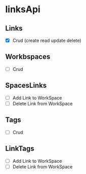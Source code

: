 # linksApi
## Links 
- [X] Crud (create read update delete)
## Workbspaces
- [ ] Crud

## SpacesLinks
- [ ] Add Link to WorkSpace
- [ ] Delete Link from WorkSpace

## Tags
- [ ] Crud

## LinkTags

- [ ] Add Link to WorkSpace
- [ ] Delete Link from WorkSpace
